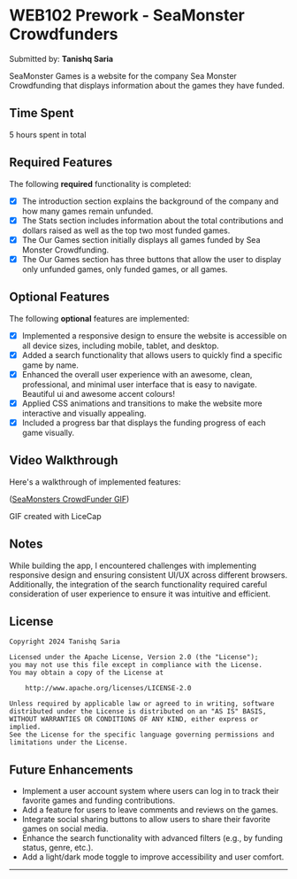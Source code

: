 # WEB102 Prework - SeaMonster Crowdfunders

Submitted by: **Tanishq Saria**

SeaMonster Games is a website for the company Sea Monster Crowdfunding that displays information about the games they have funded.

## Time Spent
5 hours spent in total

## Required Features

The following **required** functionality is completed:

* [x] The introduction section explains the background of the company and how many games remain unfunded.
* [x] The Stats section includes information about the total contributions and dollars raised as well as the top two most funded games.
* [x] The Our Games section initially displays all games funded by Sea Monster Crowdfunding.
* [x] The Our Games section has three buttons that allow the user to display only unfunded games, only funded games, or all games.

## Optional Features

The following **optional** features are implemented:

* [x] Implemented a responsive design to ensure the website is accessible on all device sizes, including mobile, tablet, and desktop.
* [x] Added a search functionality that allows users to quickly find a specific game by name.
* [x] Enhanced the overall user experience with an awesome, clean, professional, and minimal user interface that is easy to navigate. Beautiful ui and awesome accent colours!
* [x] Applied CSS animations and transitions to make the website more interactive and visually appealing.
* [x] Included a progress bar that displays the funding progress of each game visually.

## Video Walkthrough

Here's a walkthrough of implemented features:

([SeaMonsters CrowdFunder GIF](https://imgur.com/a/seamonsters-crowdfunders-k2sIQta))


<!-- Replace the above link with the actual URL of your GIF. -->

GIF created with LiceCap  
<!-- Replace with the name of the GIF tool you used, e.g., Kap, ScreenToGif, Peek, etc. -->

## Notes

While building the app, I encountered challenges with implementing responsive design and ensuring consistent UI/UX across different browsers. Additionally, the integration of the search functionality required careful consideration of user experience to ensure it was intuitive and efficient.

## License

    Copyright 2024 Tanishq Saria

    Licensed under the Apache License, Version 2.0 (the "License");
    you may not use this file except in compliance with the License.
    You may obtain a copy of the License at

        http://www.apache.org/licenses/LICENSE-2.0

    Unless required by applicable law or agreed to in writing, software
    distributed under the License is distributed on an "AS IS" BASIS,
    WITHOUT WARRANTIES OR CONDITIONS OF ANY KIND, either express or implied.
    See the License for the specific language governing permissions and
    limitations under the License.


## Future Enhancements

* Implement a user account system where users can log in to track their favorite games and funding contributions.
* Add a feature for users to leave comments and reviews on the games.
* Integrate social sharing buttons to allow users to share their favorite games on social media.
* Enhance the search functionality with advanced filters (e.g., by funding status, genre, etc.).
* Add a light/dark mode toggle to improve accessibility and user comfort.

---

